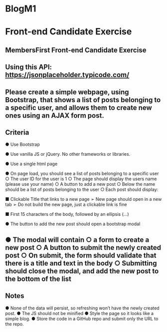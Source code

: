 # BlogM1
# Front-end Candidate Exercise

## MembersFirst Front-end Candidate Exercise

Using this API: https://jsonplaceholder.typicode.com/
-----------------------------------------------------------------------------------
Please create a simple webpage, using Bootstrap, that shows a list of posts belonging to a specific user, and allows them to create new ones using an AJAX form post.
-----------------------------------------------------------------------------------
## Criteria

● Use Bootstrap

● Use vanilla JS or jQuery. No other frameworks or libraries.

● Use a single html page

● On page load, you should see a list of posts belonging to a specific user
    ○ The user ID for the user is 1
    ○ The page should display the users name (please use your name)
    ○ A button to add a new post
    ○ Below the name should be a list of posts belonging to the user
    ○ Each post should display:

■ Clickable Title that links to a new page
    ➢ New page should open in a new tab
    ➢ Do not build the new page, just a clickable link is fine

■ First 15 characters of the body, followed by an ellipsis (...)

● The button to add the new post should open a bootstrap modal

● The modal will contain
    ○ a form to create a new post
    ○ A button to submit the newly created post
    ○ On submit, the form should validate that there is a title and text in the body
    ○ Submitting should close the modal, and add the new post to the bottom of the list
-----------------------------------------------------------------------------------
## Notes
● None of the data will persist, so refreshing won’t have the newly created post.
● The JS should not be minified
● Style the page so it looks like a simple blog.
● Store the code in a GitHub repo and submit only the URL to the repo.